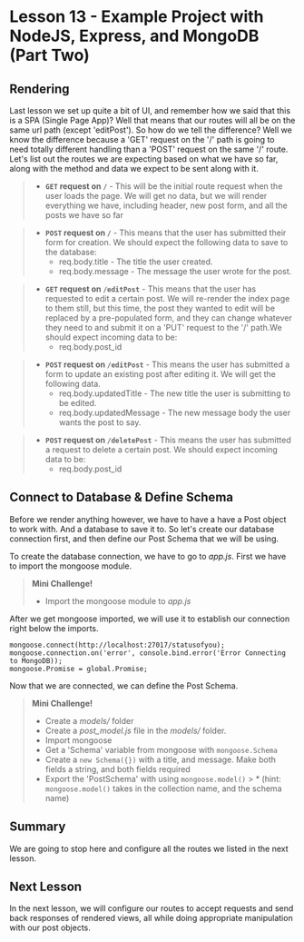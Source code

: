 # Lesson 13 - Example Project with NodeJS, Express, and MongoDB (Part Two)

## Rendering

Last lesson we set up quite a bit of UI, and remember how we said that this is a SPA (Single Page App)? Well that means that our routes will all be on the same url path (except 'editPost'). So how do we tell the difference? Well we know the difference because a 'GET' request on the '/' path is going to need totally different handling than a 'POST' request on the same '/' route. Let's list out the routes we are expecting based on what we have so far, along with the method and data we expect to be sent along with it.

> * **`GET` request on `/`** - This will be the initial route request when the user loads the page. We will get no data, but we will render everything we have, including header, new post form, and all the posts we have so far

> * **`POST` request on `/`** - This means that the user has submitted their form for creation. We should expect the following data to save to the database:
  >   * req.body.title - The title the user created.
  >   * req.body.message - The message the user wrote for the post.

> * **`GET` request on `/editPost`** - This means that the user has requested to edit a certain post. We will re-render the index page to them still, but this time, the post they wanted to edit will be replaced by a pre-populated form, and they can change whatever they need to and submit it on a 'PUT' request to the '/' path.We should expect incoming data to be:
  >   * req.body.post_id

> * **`POST` request on `/editPost`** - This means the user has submitted a form to update an existing post after editing it. We will get the following data.
  >     * req.body.updatedTitle - The new title the user is submitting to be edited.
  >     * req.body.updatedMessage - The new message body the user wants the post to say.

> * **`POST` request on `/deletePost`** - This means the user has submitted a request to delete a certain post. We should expect incoming data to be:
  >   * req.body.post_id

## Connect to Database & Define Schema

Before we render anything however, we have to have a have a Post object to work with. And a database to save it to. So let's create our database connection first, and then define our Post Schema that we will be using.

To create the database connection, we have to go to *app.js*. First we have to import the mongoose module.

> **Mini Challenge!**
  > * Import the mongoose module to *app.js*

After we get mongoose imported, we will use it to establish our connection right below the imports.
```
mongoose.connect(http://localhost:27017/statusofyou);
mongoose.connection.on('error', console.bind.error('Error Connecting to MongoDB));
mongoose.Promise = global.Promise;
```

Now that we are connected, we can define the Post Schema. 

> **Mini Challenge!**
  > * Create a *models/* folder
  > * Create a *post_model.js* file in the *models/* folder.
  > * Import mongoose
  > * Get a 'Schema' variable from mongoose with `mongoose.Schema`
  > * Create a `new Schema({})` with a title, and message. Make both fields a string, and both fields required
  > * Export the 'PostSchema' with using `mongoose.model()`
    >   * (hint: `mongoose.model()` takes in the collection name, and the schema name)

## Summary

We are going to stop here and configure all the routes we listed in the next lesson. 

## Next Lesson 

In the next lesson, we will configure our routes to accept requests and send back responses of rendered views, all while doing appropriate manipulation with our post objects.